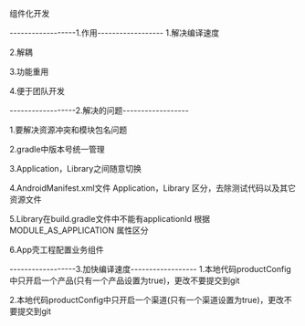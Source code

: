 组件化开发

------------------1.作用------------------
1.解决编译速度

2.解耦

3.功能重用

4.便于团队开发


------------------2.解决的问题------------------

1.要解决资源冲突和模块包名问题

2.gradle中版本号统一管理

3.Application，Library之间随意切换

4.AndroidManifest.xml文件 Application，Library 区分，去除测试代码以及其它资源文件

5.Library在build.gradle文件中不能有applicationId
  根据 MODULE_AS_APPLICATION 属性区分
  
6.App壳工程配置业务组件


------------------3.加快编译速度------------------
1.本地代码productConfig中只开启一个产品(只有一个产品设置为true)，更改不要提交到git

2.本地代码productConfig中只开启一个渠道(只有一个渠道设置为true)，更改不要提交到git